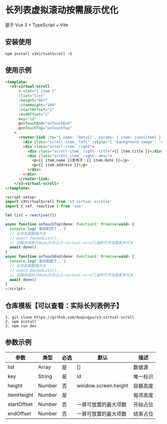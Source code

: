 # 长列表虚拟滚动按需展示优化

基于 Vue 3 + TypeScript + Vite

## 安装使用

```
npm install v3VirtualScroll -S
```

## 使用示例

```html
<template>
  <v3-virtual-scroll
      v-slot="{ item }"
      :list="list"
      :height="667" 
      :itemHeight="104"
      :startOffset="2"
      :endOffset="2"
      key="id"
      @onTouchEnd="onTouchEnd"
      @onTouchTop="onTouchTop"
    >
      <router-link :to="{ name: 'Detail', params: { item: json(item) } }" class="scroll-item">
        <div class="scroll-item__left" :style="{ 'background-image': `url(${item.image})` }"></div>
        <div class="scroll-item__right">
          <div class="scroll-item__right--title">{{ item.title }}</div>
          <div class="scroll-item__right--desc">
            <p>{{ item.name }}发布于：{{ item.date }}</p>
            <p>{{ item.address }}</p>
          </div>
        </div>
      </router-link>
    </v3-virtual-scroll>
</template>
```

```javascript
<script setup>
import v3VirtualScroll from 'v3-virtual-scrolle'
import { ref, reactive } from 'vue'

let list = reactive([])

async function onTouchTop(done: Function): Promise<void> {
  console.log('滚动到顶了..')
  // 业务加载数据方法
  // await doLoadList()..
  // 加载完成执行done方法让v3-virtual-scroll组件打开加载更多开关
  await done()
}
async function onTouchEnd(done: Function): Promise<void> {
  console.log('滚动到底了..')
  // 业务加载数据方法
  // await doLoadList()..
  // 加载完成执行done方法让v3-virtual-scroll组件打开加载更多开关
  await done()
}
</script>
```

## 仓库模板【可以查看：实际长列表例子】

```
1. git clone https://github.com/duqingyu/v3-virtual-scroll
2. npm install
3. npm run dev
```

## 参数示例

| 参数        | 类型   | 必选 | 默认                 | 描述     |
| ----------- | ------ | ---- | -------------------- | -------- |
| list        | Array  | 是   | []                   | 数据源   |
| key        | String  | 是   | id                   |  唯一标识   |
| height      | Number | 否   | window.screen.height | 容器高度 |
| itemHeight  | Number | 是   |                      | 每项高度 |
| startOffset | Number | 否   | 一屏可放置的最大项数 | 开始占位 |
| endOffset   | Number | 否   | 一屏可放置的最大项数 | 结束占位 |

